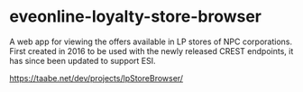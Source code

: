 # eveonline-loyalty-store-browser

A web app for viewing the offers available in LP stores of NPC corporations. First created in 2016 to be used with the newly released CREST endpoints, it has since been updated to support ESI.

https://taabe.net/dev/projects/lpStoreBrowser/
